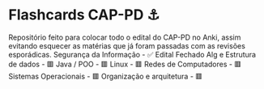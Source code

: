 # Flashcards CAP-PD ⚓
Repositório feito para colocar todo o edital do CAP-PD no Anki, assim evitando esquecer as matérias que já foram passadas com as revisões esporádicas.
Segurança da Informação - ✅ Edital Fechado
Alg e Estrutura de dados - 🟥
Java / POO - 🟥
Linux - 🟥
Redes de Computadores - 🟥
Sistemas Operacionais - 🟥
Organização e arquitetura - 🟥